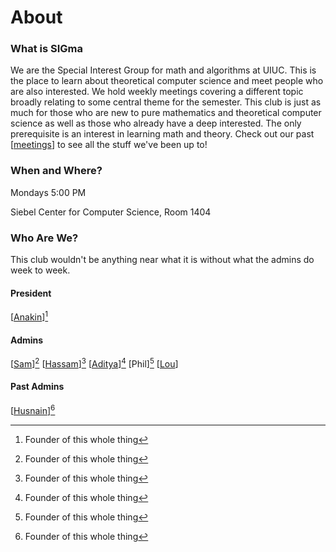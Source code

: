 # About

### What is SIGma

We are the Special Interest Group for math and algorithms at UIUC. 
This is the place to learn about theoretical computer science and meet people who are also interested. 
We hold weekly meetings covering a different topic broadly relating to some central theme for the semester. 
This club is just as much for those who are new to pure mathematics and theoretical computer science as well as those who already have a deep interested.
The only prerequisite is an interest in learning math and theory.
Check out our past [[meetings](https://www.cstheory.org/meetings/)] to see all the stuff we've been up to!

### When and Where?

Mondays 5:00 PM

Siebel Center for Computer Science, Room 1404

### Who Are We?

This club wouldn't be anything near what it is without what the admins do week to week.

#### President

[[Anakin](https://www.anakin-dey.com/)][^1]

#### Admins

[[Sam](https://surg.dev/)][^1] [[Hassam](https://hassamuddin.com/)][^1] [[Aditya](https://nebhrajani-a.org/)][^1] [Phil][^1] [[Lou](https://github.com/zeh3)]


#### Past Admins

[[Husnain](https://epistemologist.github.io/)][^1]

[^1]: Founder of this whole thing
